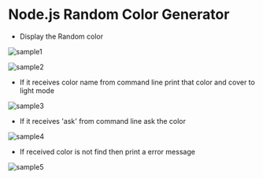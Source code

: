 # Node.js Random Color Generator

- Display the Random color

![sample1](https://github.com/user-attachments/assets/618af2f5-b098-4382-9432-00bac4bdc805)

![sample2](https://github.com/user-attachments/assets/6897a2f0-dfd1-41c9-a589-143592c3c134)



- If it receives color name from command line print that color and cover to light mode

![sample3](https://github.com/user-attachments/assets/d17bbe03-d816-4c48-bb39-f562c1b64ed1)

- If it receives 'ask' from command line ask the color

![sample4](https://github.com/user-attachments/assets/500fbad7-4b3c-4e1a-8a01-9f72dfba14da)

- If received color is not find then print a error message

![sample5](https://github.com/user-attachments/assets/fd3b7ad7-c530-4474-a6f7-0181a614fa42)
